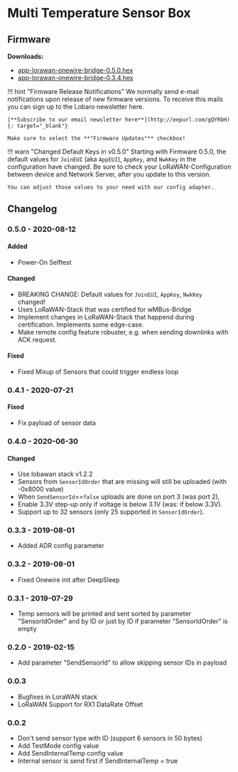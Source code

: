 # Multi Temperature Sensor Box

## Firmware

**Downloads:**

* [app-lorawan-onewire-bridge-0.5.0.hex](firmware/app-lorawan-onewire-bridge-0.5.0.hex)
* [app-lorawan-onewire-bridge-0.3.4.hex](firmware/app-lorawan-onewire-bridge-0.3.4.hex)

!!! hint "Firmware Release Notifications"
    We normally send e-mail notifications upon release of new firmware versions. To receive this mails you can sign up
    to the Lobaro newsletter here.
    
    [**Subscribe to our email newsletter here**](http://eepurl.com/gQYRbH){: target="_blank"} 
    
    Make sure to select the **"Firmware Updates"** checkbox!    

!!! warn "Changed Default Keys in v0.5.0"
    Starting with Firmware 0.5.0, the default values for `JoinEUI` (aka `AppEUI`), `AppKey`, and 
    `NwkKey` in the configuration have changed. 
    Be sure to check your LoRaWAN-Configuration between device and Network Server, after you 
    update to this version.
    
    You can adjust those values to your need with our config adapter. 

## Changelog
### 0.5.0 - 2020-08-12
#### Added
- Power-On Selftest
#### Changed
- BREAKING CHANGE: Default values for `JoinEUI`, `AppKey`, `NwkKey` changed!
- Uses LoRaWAN-Stack that was certified for wMBus-Bridge
- Implement changes in LoRaWAN-Stack that happend during certification. Implements some 
edge-case.
- Make remote config feature robuster, e.g. when sending downlinks with ACK request.
#### Fixed
- Fixed Mixup of Sensors that could trigger endless loop

### 0.4.1 - 2020-07-21
#### Fixed
- Fix payload of sensor data

### 0.4.0 - 2020-06-30
#### Changed
- Use lobawan stack v1.2.2
- Sensors from `SensorIdOrder` that are missing will still be uploaded (with -0x8000 value)
- When `SendSensorId`==`false` uploads are done on port 3 (was port 2),
- Enable 3.3V step-up only if voltage is below 3.1V (was: if below 3.3V).
- Support up to 32 sensors (only 25 supported in `SensorIdOrder`).

### 0.3.3 - 2019-08-01
- Added ADR config parameter

### 0.3.2 - 2019-08-01
- Fixed Onewire init after DeepSleep

### 0.3.1 - 2019-07-29
- Temp sensors will be printed and sent sorted by parameter "SensorIdOrder" and by ID or just by ID if parameter "SensorIdOrder" is empty

### 0.2.0 - 2019-02-15
- Add parameter "SendSensorId" to allow skipping sensor IDs in payload

### 0.0.3
- Bugfixes in LoraWAN stack
- LoRaWAN Support for RX1 DataRate Offset

### 0.0.2
- Don't send sensor type with ID (support 6 sensors in 50 bytes)
- Add TestMode config value
- Add SendInternalTemp config value
- Internal sensor is send first if SendInternalTemp = true

